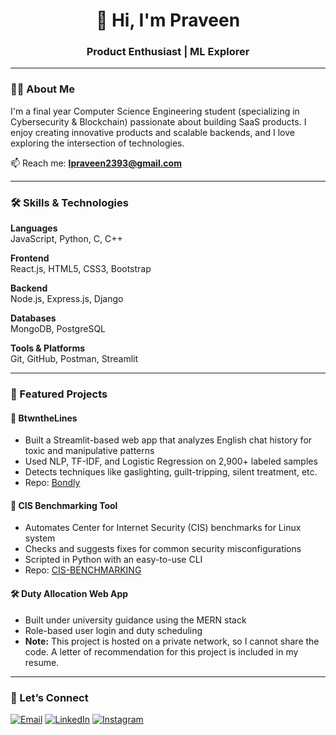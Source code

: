<h1 align="center">👋 Hi, I'm Praveen</h1>
<h3 align="center">Product Enthusiast | ML Explorer</h3>

---

### 🧑‍💻 About Me

I'm a final year Computer Science Engineering student (specializing in Cybersecurity & Blockchain) passionate about building SaaS products. I enjoy creating innovative products and scalable backends, and I love exploring the intersection of technologies.


📫 Reach me: **lpraveen2393@gmail.com**

---

### 🛠️ Skills & Technologies

**Languages**  
JavaScript, Python, C, C++

**Frontend**  
React.js, HTML5, CSS3, Bootstrap

**Backend**  
Node.js, Express.js, Django

**Databases**  
MongoDB, PostgreSQL

**Tools & Platforms**  
Git, GitHub, Postman, Streamlit

---

### 🧪 Featured Projects

#### 🧠 BtwntheLines
- Built a Streamlit-based web app that analyzes English chat history for toxic and manipulative patterns
- Used NLP, TF-IDF, and Logistic Regression on 2,900+ labeled samples
- Detects techniques like gaslighting, guilt-tripping, silent treatment, etc.
- Repo: [Bondly](https://github.com/lpraveen2393/btwnthelines)

#### 🔐 CIS Benchmarking Tool
- Automates Center for Internet Security (CIS) benchmarks for Linux system 
- Checks and suggests fixes for common security misconfigurations
- Scripted in Python with an easy-to-use CLI
- Repo: [CIS-BENCHMARKING](https://github.com/lpraveen2393/cis_benchmark_python)

#### 🛠️ Duty Allocation Web App
- Built under university guidance using the MERN stack
- Role-based user login and duty scheduling
- **Note:** This project is hosted on a private network, so I cannot share the code. A letter of recommendation for this project is included in my resume.

---

### 🤝 Let’s Connect

<p align="left">
  <a href="mailto:lpraveen2393@gmail.com"><img src="https://img.shields.io/badge/Email-D14836?style=flat-square&logo=gmail&logoColor=white" alt="Email" /></a>
  <a href="https://linkedin.com/in/praveen8819"><img src="https://img.shields.io/badge/LinkedIn-0A66C2?style=flat-square&logo=linkedin&logoColor=white" alt="LinkedIn" /></a>
  <a href="https://instagram.com/pr.aveen8819"><img src="https://img.shields.io/badge/Instagram-E4405F?style=flat-square&logo=instagram&logoColor=white" alt="Instagram" /></a>
</p>
